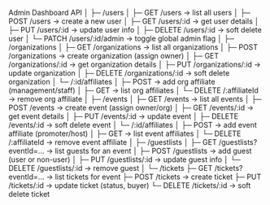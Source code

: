 Admin Dashboard API
│
├─ /users
│   ├─ GET /users                   → list all users
│   ├─ POST /users                  → create a new user
│   ├─ GET /users/:id               → get user details
│   ├─ PUT /users/:id               → update user info
│   ├─ DELETE /users/:id            → soft delete user
│   └─ PATCH /users/:id/admin       → toggle global admin flag
│
├─ /organizations
│   ├─ GET /organizations           → list all organizations
│   ├─ POST /organizations          → create organization (assign owner)
│   ├─ GET /organizations/:id       → get organization details
│   ├─ PUT /organizations/:id       → update organization
│   ├─ DELETE /organizations/:id    → soft delete organization
│   └─ /:id/affiliates
│       ├─ POST                     → add org affiliate (management/staff)
│       ├─ GET                      → list org affiliates
│       └─ DELETE /:affiliateId     → remove org affiliate
│
├─ /events
│   ├─ GET /events                   → list all events
│   ├─ POST /events                  → create event (assign owner/org)
│   ├─ GET /events/:id               → get event details
│   ├─ PUT /events/:id               → update event
│   ├─ DELETE /events/:id            → soft delete event
│   └─ /:id/affiliates
│       ├─ POST                     → add event affiliate (promoter/host)
│       ├─ GET                      → list event affiliates
│       └─ DELETE /:affiliateId     → remove event affiliate
│
├─ /guestlists
│   ├─ GET /guestlists?eventId=...  → list guests for an event
│   ├─ POST /guestlists             → add guest (user or non-user)
│   ├─ PUT /guestlists/:id          → update guest info
│   └─ DELETE /guestlists/:id       → remove guest
│
└─ /tickets
    ├─ GET /tickets?eventId=...     → list tickets for event
    ├─ POST /tickets                → create ticket
    ├─ PUT /tickets/:id             → update ticket (status, buyer)
    └─ DELETE /tickets/:id          → soft delete ticket

